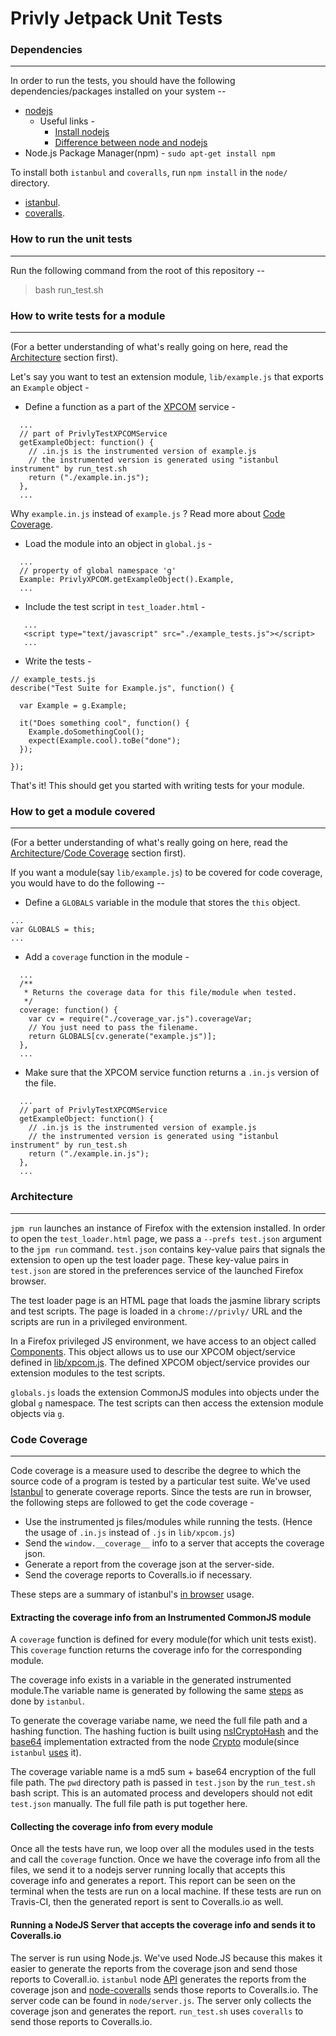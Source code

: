 # Privly Jetpack Unit Tests

### Dependencies ###
---

In order to run the tests, you should have the following dependencies/packages installed on your system --

* [nodejs](https://nodejs.org/)
  * Useful links -
    * [Install nodejs](http://askubuntu.com/questions/49390/how-do-i-install-the-latest-version-of-node-js)
    * [Difference between node and nodejs](http://stackoverflow.com/questions/20057790/what-are-the-differences-between-node-js-and-node)
* Node.js Package Manager(npm) - `sudo apt-get install npm`

To install both `istanbul` and `coveralls`, run `npm install` in the `node/` directory.
* [istanbul](https://github.com/gotwarlost/istanbul).
* [coveralls](https://github.com/nickmerwin/node-coveralls).

### How to run the unit tests ###
---

Run the following command from the root of this repository --

> bash run_test.sh

### How to write tests for a module ###
---

(For a better understanding of what's really going on here, read the [Architecture](https://github.com/privly/privly-jetpack/tree/master/chrome/content/test#architecture) section first).

Let's say you want to test an extension module, `lib/example.js` that exports an `Example` object -

* Define a function as a part of the [XPCOM](https://github.com/privly/privly-jetpack/blob/master/lib/xpcom.js) service -

```
  ...
  // part of PrivlyTestXPCOMService
  getExampleObject: function() {
    // .in.js is the instrumented version of example.js
    // the instrumented version is generated using "istanbul instrument" by run_test.sh
    return ("./example.in.js");
  },
  ...
```

Why `example.in.js` instead of `example.js` ? Read more about [Code Coverage](https://github.com/privly/privly-jetpack/tree/master/chrome/content/test#code-coverage).

* Load the module into an object in `global.js` -
```
  ...
  // property of global namespace 'g'
  Example: PrivlyXPCOM.getExampleObject().Example,
  ...
```

* Include the test script in `test_loader.html` -
```
   ...
   <script type="text/javascript" src="./example_tests.js"></script>
   ...
```

* Write the tests  -
```
// example_tests.js
describe("Test Suite for Example.js", function() {
  
  var Example = g.Example;

  it("Does something cool", function() {
    Example.doSomethingCool();
    expect(Example.cool).toBe("done");
  });

});
```

That's it! This should get you started with writing tests for your module.

### How to get a module covered ###
---

(For a better understanding of what's really going on here, read the [Architecture](https://github.com/privly/privly-jetpack/tree/master/chrome/content/test#architecture)/[Code Coverage](https://github.com/privly/privly-jetpack/tree/master/chrome/content/test#code-coverage) section first).

If you want a module(say `lib/example.js`) to be covered for code coverage, you would have to do the following --

* Define a `GLOBALS` variable in the module that stores the `this` object.
```
...
var GLOBALS = this;
...
```

* Add a `coverage` function in the module -
```
  ...
  /**
   * Returns the coverage data for this file/module when tested.
   */
  coverage: function() {
    var cv = require("./coverage_var.js").coverageVar;
    // You just need to pass the filename.
    return GLOBALS[cv.generate("example.js")];
  },
  ...
```

* Make sure that the XPCOM service function returns a `.in.js` version of the file.
```
  ...
  // part of PrivlyTestXPCOMService
  getExampleObject: function() {
    // .in.js is the instrumented version of example.js
    // the instrumented version is generated using "istanbul instrument" by run_test.sh
    return ("./example.in.js");
  },
  ...
```

### Architecture ###
---

`jpm run` launches an instance of Firefox with the extension installed. In order to open the `test_loader.html` page, we pass a `--prefs test.json` argument to the `jpm run` command. `test.json` contains key-value pairs that signals the extension to open up the test loader page. These key-value pairs in `test.json` are stored in the preferences service of the launched Firefox browser.

The test loader page is an HTML page that loads the jasmine library scripts and test scripts. The page is loaded in a `chrome://privly/` URL and the scripts are run in a privileged environment. 

In a Firefox privileged JS environment, we have access to an object called [Components](https://developer.mozilla.org/en-US/docs/Mozilla/Tech/XPCOM/Language_Bindings/Components_object). This object allows us to use our XPCOM object/service defined in [lib/xpcom.js](https://github.com/privly/privly-jetpack/blob/master/lib/xpcom.js). The defined XPCOM object/service provides our extension modules to the test scripts.

`globals.js` loads the extension CommonJS modules into objects under the global `g` namespace. The test scripts can then access the extension module objects via `g`.

### Code Coverage ###
---

Code coverage is a measure used to describe the degree to which the source code of a program is tested by a particular test suite. We've used [Istanbul](https://github.com/gotwarlost/istanbul) to generate coverage reports. Since the tests are run in browser, the following steps are followed to get the code coverage -

* Use the instrumented js files/modules while running the tests. (Hence the usage of `.in.js` instead of `.js` in `lib/xpcom.js`)
* Send the `window.__coverage__` info to a server that accepts the coverage json.
* Generate a report from the coverage json at the server-side.
* Send the coverage reports to Coveralls.io if necessary.

These steps are a summary of istanbul's [in browser](https://github.com/gotwarlost/istanbul/issues/16#issuecomment-9879731) usage.

#### Extracting the coverage info from an Instrumented CommonJS module ####

A `coverage` function is defined for every module(for which unit tests exist). This `coverage` function returns the coverage info for the corresponding module. 

The coverage info exists in a variable in the generated instrumented module.The variable name is generated by following the same [steps](https://github.com/gotwarlost/istanbul/blob/master/lib/instrumenter.js#L43) as done by `istanbul`.

To generate the coverage variabe name, we need the full file path and a hashing function. The hashing fuction is built using [nsICryptoHash](https://developer.mozilla.org/en-US/docs/Mozilla/Tech/XPCOM/Reference/Interface/nsICryptoHash#Computing_the_Hash_of_a_String) and the [base64](https://github.com/Gozala/crypto/blob/master/md5.js#L90) implementation extracted from the node [Crypto](https://github.com/Gozala/crypto) module(since `istanbul` [uses](https://github.com/gotwarlost/istanbul/blob/master/lib/instrumenter.js#L13) it).

The coverage variable name is a md5 sum + base64 encryption of the full file path. The `pwd` directory path is passed in `test.json` by the `run_test.sh` bash script. This is an automated process and developers should not edit `test.json` manually. The full file path is put together here.

#### Collecting the coverage info from every module ####

Once all the tests have run, we loop over all the modules used in the tests and call the `coverage` function. Once we have the coverage info from all the files, we send it to a nodejs server running locally that accepts this coverage info and generates a report. This report can be seen on the terminal when the tests are run on a local machine. If these tests are run on Travis-CI, then the generated report is sent to Coveralls.io as well.

#### Running a NodeJS Server that accepts the coverage info and sends it to Coveralls.io ####

The server is run using Node.js. We've used Node.JS because this makes it easier to generate the reports from the coverage json and send those reports to Coverall.io. `istanbul` node [API](https://github.com/gotwarlost/istanbul#generate-reports-given-a-bunch-of-coverage-json-objects) generates the reports from the coverage json and [node-coveralls](https://github.com/nickmerwin/node-coveralls) sends those reports to Coveralls.io. The server code can be found in `node/server.js`. The server only collects the coverage json and generates the report. `run_test.sh` uses `coveralls` to send those reports to Coveralls.io.
